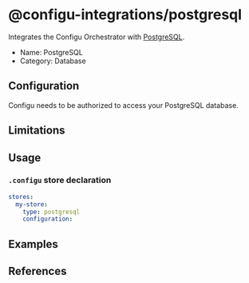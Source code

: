 # @configu-integrations/postgresql

Integrates the Configu Orchestrator with [PostgreSQL](https://www.postgresql.org).

- Name: PostgreSQL
- Category: Database

## Configuration

Configu needs to be authorized to access your PostgreSQL database.

## Limitations

## Usage

### `.configu` store declaration

```yaml
stores:
  my-store:
    type: postgresql
    configuration:
```

## Examples

## References
